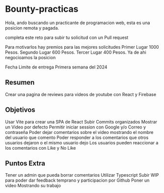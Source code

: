 # Bounty-practicas
Hola, ando buscando un practicante de programacion web, esta es una posicion remota y pagada.

completa este reto para subir tu solicitud con un Pull request

Para motivarlos hay premios para las mejores solicitudes
Primer Lugar 1000 Pesos.
Segundo Lugar 600 Pesos.
Tercer Lugar 400 Pesos.
Ya de ahi negocioamos la posicion

Fecha Limite de entrega Primera semana del 2024

## Resumen
Crear una pagina de reviews para videos de youtube con React y Firebase

## Objetivos
Usar Vite para crear una SPA de React
Subir Commits organizados
Mostrar un Video por defecto
Permitir iniciar session con Google y/o Correo y contraseña
Poder dejar comentarios sobre el video mostrando el nombre del usuario que comento
Poder responder a los comentarios que otros usuarios dejaron o el mismo usuario dejo
Los usuarios pueden reaccionar a los comentarios con Like y No Like

## Puntos Extra
Tener un admin que pueda borrar comentarios
Utilizar Typescript
Subir WIP para poder dar feedback temprano y participacion por Github
Poner un video Mostrando su trabajo
